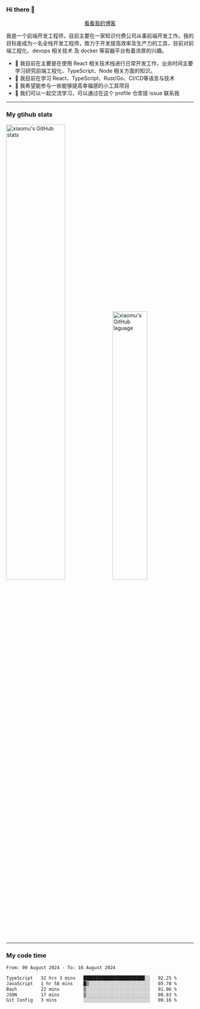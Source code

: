 ### Hi there 👋

<p align="center">
  <a href="https://blog.realjacket.fun">看看我的博客</a>
</p>

我是一个前端开发工程师，目前主要在一家知识付费公司从事前端开发工作。我的目标是成为一名全栈开发工程师，致力于开发提高效率及生产力的工具，目前对前端工程化、devops 相关技术 及 docker 等容器平台有着浓厚的兴趣。

- 🔭 我目前在主要是在使用 React 相关技术栈进行日常开发工作，业余时间主要学习研究前端工程化、TypeScript、Node 相关方面的知识。
- 🌱 我目前在学习 React、TypeScript、Rust/Go、CI/CD等语言与技术
- 👯 我希望能参与一些能够提高幸福感的小工具项目
- 💬 我们可以一起交流学习，可以通过在这个 profile 仓库提 issue 联系我

***

### My gtihub stats

<a><img src="https://github-readme-stats-git-masterrstaa-rickstaa.vercel.app/api?username=real-jacket&&show_icons=true" title="xiaomu's GitHub stats" alt="xiaomu's GitHub stats" style="width:56%;"/></a>
<a><img src="https://github-readme-stats-git-masterrstaa-rickstaa.vercel.app/api/top-langs/?username=real-jacket&layout=compact" title="xiaomu's GitHub laguage" alt="xiaomu's GitHub laguage" style="width:43%;"/><a/>

***

### My code time

<!--START_SECTION:waka-->

```txt
From: 09 August 2024 - To: 16 August 2024

TypeScript   32 hrs 3 mins   ███████████████████████░░   92.25 %
JavaScript   1 hr 58 mins    █▒░░░░░░░░░░░░░░░░░░░░░░░   05.70 %
Bash         22 mins         ▒░░░░░░░░░░░░░░░░░░░░░░░░   01.06 %
JSON         17 mins         ▒░░░░░░░░░░░░░░░░░░░░░░░░   00.83 %
Git Config   3 mins          ░░░░░░░░░░░░░░░░░░░░░░░░░   00.16 %
```

<!--END_SECTION:waka-->
